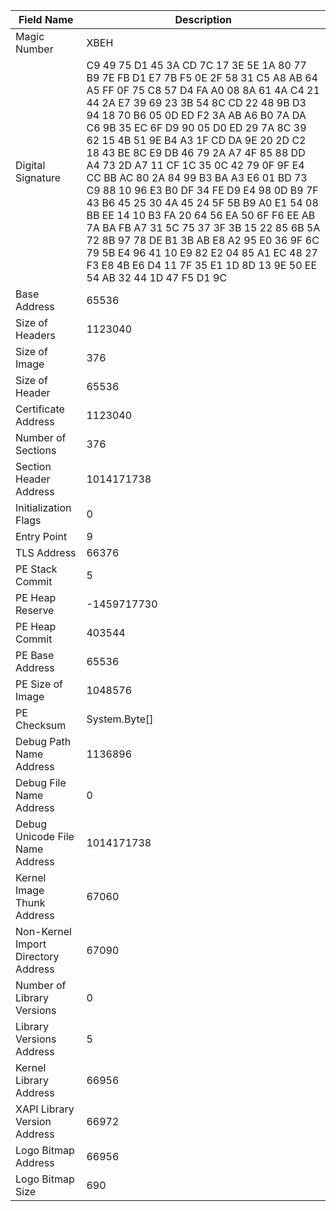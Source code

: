 | Field Name | Description |
|---|---|
| Magic Number | XBEH |
| Digital Signature | C9 49 75 D1 45 3A CD 7C 17 3E 5E 1A 80 77 B9 7E FB D1 E7 7B F5 0E 2F 58 31 C5 A8 AB 64 A5 FF 0F 75 C8 57 D4 FA A0 08 8A 61 4A C4 21 44 2A E7 39 69 23 3B 54 8C CD 22 48 9B D3 94 18 70 B6 05 0D ED F2 3A AB A6 B0 7A DA C6 9B 35 EC 6F D9 90 05 D0 ED 29 7A 8C 39 62 15 4B 51 9E B4 A3 1F CD DA 9E 20 2D C2 18 43 BE 8C E9 DB 46 79 2A A7 4F 85 88 DD A4 73 2D A7 11 CF 1C 35 0C 42 79 0F 9F E4 CC BB AC 80 2A 84 99 B3 BA A3 E6 01 BD 73 C9 88 10 96 E3 B0 DF 34 FE D9 E4 98 0D B9 7F 43 B6 45 25 30 4A 45 24 5F 5B B9 A0 E1 54 08 BB EE 14 10 B3 FA 20 64 56 EA 50 6F F6 EE AB 7A BA FB A7 31 5C 75 37 3F 3B 15 22 85 6B 5A 72 8B 97 78 DE B1 3B AB E8 A2 95 E0 36 9F 6C 79 5B E4 96 41 10 E9 82 E2 04 85 A1 EC 48 27 F3 E8 4B E6 D4 11 7F 35 E1 1D 8D 13 9E 50 EE 54 AB 32 44 1D 47 F5 D1 9C |
| Base Address | 65536 |
| Size of Headers | 1123040 |
| Size of Image | 376 |
| Size of Header | 65536 |
| Certificate Address | 1123040 |
| Number of Sections | 376 |
| Section Header Address | 1014171738 |
| Initialization Flags | 0 |
| Entry Point | 9 |
| TLS Address | 66376 |
| PE Stack Commit | 5 |
| PE Heap Reserve | -1459717730 |
| PE Heap Commit | 403544 |
| PE Base Address | 65536 |
| PE Size of Image | 1048576 |
| PE Checksum | System.Byte[] |
| Debug Path Name Address | 1136896 |
| Debug File Name Address | 0 |
| Debug Unicode File Name Address | 1014171738 |
| Kernel Image Thunk Address | 67060 |
| Non-Kernel Import Directory Address | 67090 |
| Number of Library Versions | 0 |
| Library Versions Address | 5 |
| Kernel Library Address | 66956 |
| XAPI Library Version Address | 66972 |
| Logo Bitmap Address | 66956 |
| Logo Bitmap Size | 690 |

